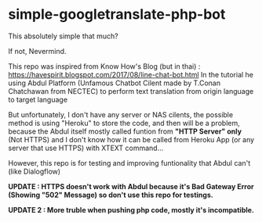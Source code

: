 # simple-googletranslate-php-bot
This absolutely simple that much?

If not, Nevermind.

This repo was inspired from Know How's Blog (but in thai) : https://havespirit.blogspot.com/2017/08/line-chat-bot.html
In the tutorial he using Abdul Platform (Unfamous Chatbot Cilent made by T.Conan Chatchawan from NECTEC) to perform text translation from origin language to target language

But unfortunately, I don't have any server or NAS cilents, the possible method is using "Heroku" to store the code, and then will be a problem, because the Abdul itself mostly called funtion from <b>"HTTP Server" only</b> (Not HTTPS) and I don't know how it can be called from Heroku App (or any server that use HTTPS) with XTEXT command...

However, this repo is for testing and improving funtionality that Abdul can't (like Dialogflow)

<b>UPDATE : HTTPS doesn't work with Abdul because it's Bad Gateway Error (Showing "502" Message) so don't use this repo for testings.</b>

<b>UPDATE 2 : More truble when pushing php code, mostly it's incompatible.</b>
